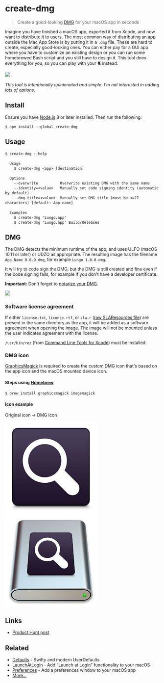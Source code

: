 # create-dmg

> Create a good-looking [DMG](https://en.wikipedia.org/wiki/Apple_Disk_Image) for your macOS app in seconds

Imagine you have finished a macOS app, exported it from Xcode, and now want to distribute it to users. The most common way of distributing an app outside the Mac App Store is by putting it in a `.dmg` file. These are hard to create, especially good-looking ones. You can either pay for a GUI app where you have to customize an existing design or you can run some homebrewed Bash script and you still have to design it. This tool does everything for you, so you can play with your 🐈 instead.

<img src="screenshot-cli.gif">

*This tool is intentionally opinionated and simple. I'm not interested in adding lots of options.*

## Install

Ensure you have [Node.js](https://nodejs.org) 8 or later installed. Then run the following:

```
$ npm install --global create-dmg
```

## Usage

```
$ create-dmg --help

  Usage
    $ create-dmg <app> [destination]

  Options
    --overwrite          Overwrite existing DMG with the same name
    --identity=<value>   Manually set code signing identity (automatic by default)
    --dmg-title=<value>  Manually set DMG title (must be <=27 characters) [default: App name]

  Examples
    $ create-dmg 'Lungo.app'
    $ create-dmg 'Lungo.app' Build/Releases
```

## DMG

The DMG detects the minimum runtime of the app, and uses ULFO (macOS 10.11 or later) or UDZO as appropriate. The resulting image has the filename `App Name 0.0.0.dmg`, for example `Lungo 1.0.0.dmg`.

It will try to code sign the DMG, but the DMG is still created and fine even if the code signing fails, for example if you don't have a developer certificate.

**Important:** Don't forget to [notarize your DMG](https://stackoverflow.com/a/60800864/64949).

<img src="screenshot-dmg.png" width="772">

### Software license agreement

If either `license.txt`, `license.rtf`, or `sla.r` ([raw SLAResources file](https://download.developer.apple.com/Developer_Tools/software_licensing_for_udif/slas_for_udifs_1.0.dmg)) are present in the same directory as the app, it will be added as a software agreement when opening the image. The image will not be mounted unless the user indicates agreement with the license.

`/usr/bin/rez` (from [Command Line Tools for Xcode](https://developer.apple.com/download/more/)) must be installed.

### DMG icon

[GraphicsMagick](http://www.graphicsmagick.org) is required to create the custom DMG icon that's based on the app icon and the macOS mounted device icon.

#### Steps using [Homebrew](https://brew.sh)

```
$ brew install graphicsmagick imagemagick
```

#### Icon example

Original icon → DMG icon

<img src="icon-example-app.png" width="300"><img src="icon-example.png" width="300">

## Links

- [Product Hunt post](https://www.producthunt.com/posts/create-dmg)

## Related

- [Defaults](https://github.com/sindresorhus/Defaults) - Swifty and modern UserDefaults
- [LaunchAtLogin](https://github.com/sindresorhus/LaunchAtLogin) - Add “Launch at Login” functionality to your macOS
- [Preferences](https://github.com/sindresorhus/Preferences) - Add a preferences window to your macOS app
- [More…](https://github.com/search?q=user%3Asindresorhus+language%3Aswift)
